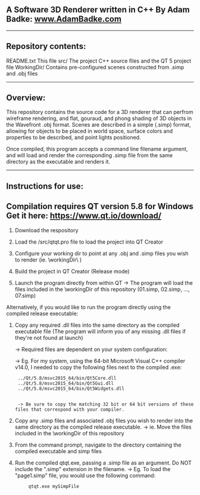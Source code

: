 A Software 3D Renderer written in C++
By Adam Badke: www.AdamBadke.com
-------------------------------------
--------------------
Repository contents:
--------------------
README.txt						This file
src/							The project C++ source files and the QT 5 project file
WorkingDir/				Contains pre-configured scenes constructed from .simp and .obj files

---------
Overview:
---------
This repository contains the source code for a 3D renderer that can perfrom wireframe rendering, and flat, gouraud, and phong shading of 3D objects in the Wavefront .obj format. Scenes are described in a simple (.simp) format, allowing for objects to be placed in world space, surface colors and properties to be described, and point lights positioned.

Once compiled, this program accepts a command line filename argument, and will load and render the corresponding .simp file from the same directory as the executable and renders it.

---------------------
Instructions for use:
-----------------------------------------------
Compilation requires QT version 5.8 for Windows
Get it here:  https://www.qt.io/download/
-----------------------------------------------
1) Download the respository

2) Load the /src/qtqt.pro file to load the project into QT Creator

3) Configure your working dir to point at any .obj and .simp files you wish to render (ie. \workingDir\ )

3) Build the project in QT Creator (Release mode)

4) Launch the program directly from within QT
  -> The program will load the files included in the \workingDir of this repository (01.simp, 02.simp, ..., 07.simp)


Alternatively, if you would like to run the program directly using the compiled release executable:

1) Copy any required .dll files into the same directory as the compiled executable file (The program will inform you of any missing .dll files if they're not found at launch)
	
	-> Required files are dependent on your system configuration:
	
	-> Eg. For my system, using the 64-bit Microsoft Visual C++ compiler v14.0, I needed to copy the following files next to the compiled .exe:
		
		../Qt/5.8/msvc2015_64/bin/Qt5Core.dll
		../Qt/5.8/msvc2015_64/bin/Qt5Gui.dll
		../Qt/5.8/msvc2015_64/bin/Qt5Widgets.dll 
	
	
		-> Be sure to copy the matching 32 bit or 64 bit versions of these files that correspond with your compiler.
	
  
2) Copy any .simp files and associated .obj files you wish to render into the same directory as the compiled release executable. 
	-> ie. Move the files included in the \workingDir of this repository
			
3) From the command prompt, navigate to the directory containing the compiled executable and simp files

7) Run the compiled qtqt.exe, passing a .simp file as an argument. Do NOT include the ".simp" extension in the filename.
  -> Eg. To load the "page1.simp" file, you would use the following command:
		
			qtqt.exe mySimpFile
